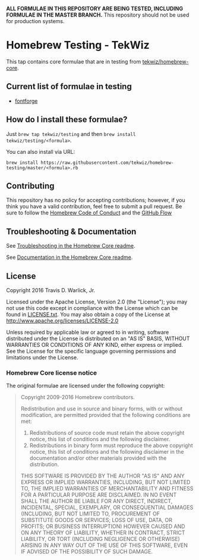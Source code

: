 **ALL FORMULAE IN THIS REPOSITORY ARE BEING TESTED, INCLUDING FORMULAE IN THE MASTER BRANCH.**
This repository should not be used for production systems.

# Homebrew Testing - TekWiz
This tap contains core formulae that are in testing from
[tekwiz/homebrew-core](https://github.com/tekwiz/homebrew-core).

## Current list of formulae in testing
* [fontforge](Formula/fontforge.rb)

## How do I install these formulae?
Just `brew tap tekwiz/testing` and then `brew install tekwiz/testing/<formula>`.

You can also install via URL:

    brew install https://raw.githubusercontent.com/tekwiz/homebrew-testing/master/<formula>.rb

## Contributing
This repository has no policy for accepting contributions; however, if you think you have a valid
contribution, feel free to submit a pull request.  Be sure to follow the
[Homebrew Code of Conduct][code-of-conduct] and the [GitHub Flow][github-flow]

[code-of-conduct]: https://github.com/Homebrew/brew/blob/master/CODEOFCONDUCT.md "Homebrew Code of Conduct"
[github-flow]: https://guides.github.com/introduction/flow/ "GitHub Guides: Understanding the GitHub Flow"

## Troubleshooting & Documentation
See [Troubleshooting in the Homebrew Core readme][core-troubleshooting].

See [Documentation in the Homebrew Core readme][core-documentation].

[core-troubleshooting]: https://github.com/Homebrew/homebrew-core#troubleshooting "Homebrew Core Readme: Troubleshooting"
[core-documentation]: https://github.com/Homebrew/homebrew-core#documentation "Homebrew Core Readme: Documentation"

## License

Copyright 2016 Travis D. Warlick, Jr.

Licensed under the Apache License, Version 2.0 (the "License"); you may not use this code except in
compliance with the License which can be found in [LICENSE.txt](LICENSE.txt). You may also obtain a
copy of the License at http://www.apache.org/licenses/LICENSE-2.0

Unless required by applicable law or agreed to in writing, software distributed under the License
is distributed on an "AS IS" BASIS, WITHOUT WARRANTIES OR CONDITIONS OF ANY KIND, either express or
implied. See the License for the specific language governing permissions and limitations under the
License.

### Homebrew Core license notice

The original formulae are licensed under the following copyright:

> Copyright 2009-2016 Homebrew contributors.
>
> Redistribution and use in source and binary forms, with or without
> modification, are permitted provided that the following conditions
> are met:
>
>  1. Redistributions of source code must retain the above copyright
>     notice, this list of conditions and the following disclaimer.
>  2. Redistributions in binary form must reproduce the above copyright
>     notice, this list of conditions and the following disclaimer in the
>     documentation and/or other materials provided with the distribution.
>
> THIS SOFTWARE IS PROVIDED BY THE AUTHOR "AS IS" AND ANY EXPRESS OR
> IMPLIED WARRANTIES, INCLUDING, BUT NOT LIMITED TO, THE IMPLIED WARRANTIES
> OF MERCHANTABILITY AND FITNESS FOR A PARTICULAR PURPOSE ARE DISCLAIMED.
> IN NO EVENT SHALL THE AUTHOR BE LIABLE FOR ANY DIRECT, INDIRECT,
> INCIDENTAL, SPECIAL, EXEMPLARY, OR CONSEQUENTIAL DAMAGES (INCLUDING, BUT
> NOT LIMITED TO, PROCUREMENT OF SUBSTITUTE GOODS OR SERVICES; LOSS OF USE,
> DATA, OR PROFITS; OR BUSINESS INTERRUPTION) HOWEVER CAUSED AND ON ANY
> THEORY OF LIABILITY, WHETHER IN CONTRACT, STRICT LIABILITY, OR TORT
> (INCLUDING NEGLIGENCE OR OTHERWISE) ARISING IN ANY WAY OUT OF THE USE OF
> THIS SOFTWARE, EVEN IF ADVISED OF THE POSSIBILITY OF SUCH DAMAGE.
